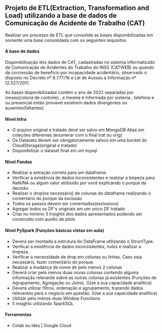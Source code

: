 ## Projeto de ETL(Extraction, Transformation and Load) utilizando a base de dados de Comunicação de Acidente de Trabalho (CAT)

Realizar um processo de ETL que consolide as bases disponibilizadas em somente uma base consolidada com os seguintes requisitos 


#### A base de dados 
Disponibilização dos dados de CAT, cadastradas no sistema informatizado de Comunicação de Acidentes do Trabalho do INSS (CATWEB) ou quando da concessão de benefício por incapacidade acidentário, observado o disposto no Decreto nº 8.777/16 e Lei de Acesso à Informação nº 12.527/2011.


As bases disponibilizadas contém o ano de 2022 separadas por meses(coluna de controle) , a mesma é informada por sistema , telefone e ou presencial então provável existirem dados divergentes ou ausentes(faltantes)

#### Nível Infra
- O arquivo original e tratado deve ser salvo em MongoDB Atlas em coleções diferentes (enumerar com o final trat ou orig) 
- Os Datasets devem ser obrigatoriamente salvos em uma bucket do CloudStorage(original e tratado) 
- Disponibilizar o dataset final em um mysql 

#### Nível Pandas
- Realizar a extração correta para um dataframe. 
- Verificar a existência de dados inconsistentes e realizar a limpeza para NaN/NA ou algum valor atribuído por você explicando o porque da decisão. 
 - Realizar o drop(se necessário) de colunas do dataframe realizando o comentário do porque da exclusão 
- Todos os passos devem ser comentados(exclusivos) 
- Agregar todos os DF's originais em um unico DF tratado <br>
- Criar no mínimo 3 insights dos dados apresentados podendo ser construído com auxilio de plots 

#### Nível PySpark (Funções básicas vistas em aula) 
- Deverá ser montada a estrutura do DataFrame utilizando o StructType. 
- Verificar a existência de dados inconsistentes, nulos e realizar a limpeza. 
- Verificar a necessidade de drop em colunas ou linhas. Caso seja necessário, fazer comentário do porque. 
- Realizar a mudança de nome de pelo menos 2 colunas 
- Deverá criar pelo menos duas novas colunas contendo alguma informação relevante sobre as outras colunas já existentes (Funções de Agrupamento, Agregação ou Joins).   (Use a sua capacidade analítica) 
- Deverá utilizar filtros, ordenação e agrupamento, trazendo dados relevantes para o negócio em questão. (Use a sua capacidade analítica) 
- Utilizar pelo menos duas Window Functions 
- 5 insights utilizando SparkSQL 


#### Ferramentas


- Colab ou Ides | Google Cloud
